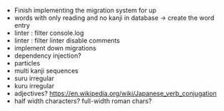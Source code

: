 - Finish implementing the migration system for up
- words with only reading and no kanji in database -> create the word entry
- linter : filter console.log
- linter : filter linter disable comments
- implement down migrations
- dependency injection?
- particles
- multi kanji sequences
- suru irregular
- kuru irregular
- adjectives? https://en.wikipedia.org/wiki/Japanese_verb_conjugation
- half width characters? full-width roman chars?
